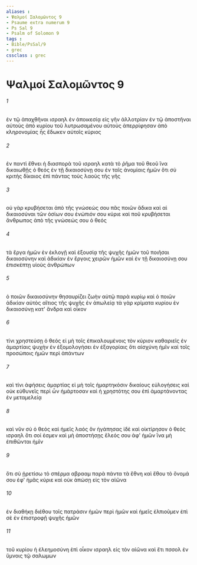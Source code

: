 ```yaml
---
aliases : 
- Ψαλμοί Σαλoμῶντος 9
- Psaume extra numerum 9
- Ps Sal 9
- Psalm of Solomon 9
tags : 
- Bible/PsSal/9
- grec
cssclass : grec
---
```


# Ψαλμοί Σαλoμῶντος 9

###### 1
ἐν τῷ ἀπαχθῆναι ισραηλ ἐν ἀποικεσίᾳ εἰς γῆν ἀλλοτρίαν ἐν τῷ ἀποστῆναι αὐτοὺς ἀπὸ κυρίου τοῦ λυτρωσαμένου αὐτοὺς ἀπερρίφησαν ἀπὸ κληρονομίας ἧς ἔδωκεν αὐτοῖς κύριος
###### 2
ἐν παντὶ ἔθνει ἡ διασπορὰ τοῦ ισραηλ κατὰ τὸ ῥῆμα τοῦ θεοῦ ἵνα δικαιωθῇς ὁ θεός ἐν τῇ δικαιοσύνῃ σου ἐν ταῖς ἀνομίαις ἡμῶν ὅτι σὺ κριτὴς δίκαιος ἐπὶ πάντας τοὺς λαοὺς τῆς γῆς
###### 3
οὐ γὰρ κρυβήσεται ἀπὸ τῆς γνώσεώς σου πᾶς ποιῶν ἄδικα καὶ αἱ δικαιοσύναι τῶν ὁσίων σου ἐνώπιόν σου κύριε καὶ ποῦ κρυβήσεται ἄνθρωπος ἀπὸ τῆς γνώσεώς σου ὁ θεός
###### 4
τὰ ἔργα ἡμῶν ἐν ἐκλογῇ καὶ ἐξουσίᾳ τῆς ψυχῆς ἡμῶν τοῦ ποιῆσαι δικαιοσύνην καὶ ἀδικίαν ἐν ἔργοις χειρῶν ἡμῶν καὶ ἐν τῇ δικαιοσύνῃ σου ἐπισκέπτῃ υἱοὺς ἀνθρώπων
###### 5
ὁ ποιῶν δικαιοσύνην θησαυρίζει ζωὴν αὑτῷ παρὰ κυρίῳ καὶ ὁ ποιῶν ἀδικίαν αὐτὸς αἴτιος τῆς ψυχῆς ἐν ἀπωλείᾳ τὰ γὰρ κρίματα κυρίου ἐν δικαιοσύνῃ κατ' ἄνδρα καὶ οἶκον
###### 6
τίνι χρηστεύσῃ ὁ θεός εἰ μὴ τοῖς ἐπικαλουμένοις τὸν κύριον καθαριεῖς ἐν ἁμαρτίαις ψυχὴν ἐν ἐξομολογήσει ἐν ἐξαγορίαις ὅτι αἰσχύνη ἡμῖν καὶ τοῖς προσώποις ἡμῶν περὶ ἁπάντων
###### 7
καὶ τίνι ἀφήσεις ἁμαρτίας εἰ μὴ τοῖς ἡμαρτηκόσιν δικαίους εὐλογήσεις καὶ οὐκ εὐθυνεῖς περὶ ὧν ἡμάρτοσαν καὶ ἡ χρηστότης σου ἐπὶ ἁμαρτάνοντας ἐν μεταμελείᾳ
###### 8
καὶ νῦν σὺ ὁ θεός καὶ ἡμεῖς λαός ὃν ἠγάπησας ἰδὲ καὶ οἰκτίρησον ὁ θεὸς ισραηλ ὅτι σοί ἐσμεν καὶ μὴ ἀποστήσῃς ἔλεός σου ἀφ' ἡμῶν ἵνα μὴ ἐπιθῶνται ἡμῖν
###### 9
ὅτι σὺ ᾑρετίσω τὸ σπέρμα αβρααμ παρὰ πάντα τὰ ἔθνη καὶ ἔθου τὸ ὄνομά σου ἐφ' ἡμᾶς κύριε καὶ οὐκ ἀπώσῃ εἰς τὸν αἰῶνα
###### 10
ἐν διαθήκῃ διέθου τοῖς πατράσιν ἡμῶν περὶ ἡμῶν καὶ ἡμεῖς ἐλπιοῦμεν ἐπὶ σὲ ἐν ἐπιστροφῇ ψυχῆς ἡμῶν
###### 11
τοῦ κυρίου ἡ ἐλεημοσύνη ἐπὶ οἶκον ισραηλ εἰς τὸν αἰῶνα καὶ ἔτι πσσολ ἐν ὕμνοις τῷ σαλωμων
